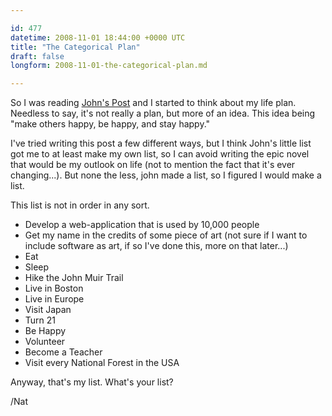 ```yaml
---

id: 477
datetime: 2008-11-01 18:44:00 +0000 UTC
title: "The Categorical Plan"
draft: false
longform: 2008-11-01-the-categorical-plan.md

---
```


So I was reading <a title="The Knight Writer: The Definitive Plan" href="http://johnbknight.blogspot.com/2008/10/definitive-plan.html">John's Post</a> and I started to think about my life plan. Needless to say, it's not really a plan, but more of an idea. This idea being "make others happy, be happy, and stay happy."

I've tried writing this post a few different ways, but I think John's little list got me to at least make my own list, so I can avoid writing the epic novel that would be my outlook on life (not to mention the fact that it's ever changing...). But none the less, john made a list, so I figured I would make a list.

This list is not in order in any sort.
<ul>
	<li>Develop a web-application that is used by 10,000 people</li>
	<li>Get my name in the credits of some piece of art (not sure if I want to include software as art, if so I've done this, more on that later...)</li>
	<li>Eat</li>
	<li>Sleep</li>
	<li>Hike the John Muir Trail</li>
	<li>Live in Boston</li>
	<li>Live in Europe</li>
	<li>Visit Japan</li>
	<li>Turn 21</li>
	<li>Be Happy</li>
	<li>Volunteer</li>
	<li>Become a Teacher</li>
	<li>Visit every National Forest in the USA</li>
</ul>
Anyway, that's my list. What's your list?

/Nat

